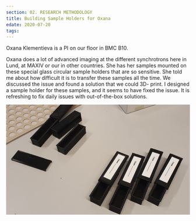```yaml
---
section: 02. RESEARCH METHODOLOGY
title: Building Sample Holders for Oxana
edate: 2020-07-20
tags:
---
```


Oxana Klementieva is a PI on our floor in BMC B10.

Oxana does a lot of advanced imaging at the different synchrotrons here in Lund, at MAXIV or our in other countries. She has her samples mounted on these special glass circular sample holders that are so sensitive. She told me about how difficult it is to transfer these samples all the time. We discussed the issue and found a solution that we could 3D- print. I designed a sample holder for these samples, and it seems to have fixed the issue. It is refreshing to fix daily issues with out-of-the-box solutions.

![](/assets/img/holders.PNG.png)
